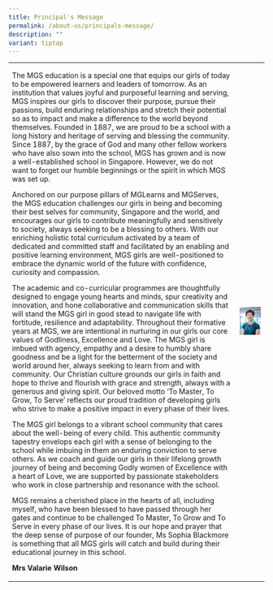```yaml
---
title: Principal's Message
permalink: /about-us/principals-message/
description: ""
variant: tiptap
---
```

<table><tbody><tr><td rowspan="1" colspan="1"><p>The MGS education is a special one that equips our girls of today to be empowered learners and leaders of tomorrow. As an institution that values joyful and purposeful learning and serving, MGS inspires our girls to discover their purpose, pursue their passions, build enduring relationships and stretch their potential so as to impact and make a difference to the world beyond themselves. Founded in 1887, we are proud to be a school with a long history and heritage of serving and blessing the community. Since 1887, by the grace of God and many other fellow workers who have also sown into the school, MGS has grown and is now a well-established school in Singapore. However, we do not want to forget our humble beginnings or the spirit in which MGS was set up.</p><p>Anchored on our purpose pillars of MGLearns and MGServes, the MGS education challenges our girls in being and becoming their best selves for community, Singapore and the world, and encourages our girls to contribute meaningfully and sensitively to society, always seeking to be a blessing to others. With our enriching holistic total curriculum activated by a team of dedicated and committed staff and facilitated by an enabling and positive learning environment, MGS girls are well-positioned to embrace the dynamic world of the future with confidence, curiosity and compassion.</p><p>The academic and co-curricular programmes are thoughtfully designed to engage young hearts and minds, spur creativity and innovation, and hone collaborative and communication skills that will stand the MGS girl in good stead to navigate life with fortitude, resilience and adaptability. Throughout their formative years at MGS, we are intentional in nurturing in our girls our core values of Godliness, Excellence and Love. The MGS girl is imbued with agency, empathy and a desire to humbly share goodness and be a light for the betterment of the society and world around her, always seeking to learn from and with community. Our Christian culture grounds our girls in faith and hope to thrive and flourish with grace and strength, always with a generous and giving spirit. Our beloved motto ‘To Master, To Grow, To Serve’ reflects our proud tradition of developing girls who strive to make a positive impact in every phase of their lives.</p><p>The MGS girl belongs to a vibrant school community that cares about the well-being of every child. This authentic community tapestry envelops each girl with a sense of belonging to the school while imbuing in them an enduring conviction to serve others. As we coach and guide our girls in their lifelong growth journey of being and becoming Godly women of Excellence with a heart of Love, we are supported by passionate stakeholders who work in close partnership and resonance with the school.</p><p>MGS remains a cherished place in the hearts of all, including myself, who have been blessed to have passed through her gates and continue to be challenged To Master, To Grow and To Serve in every phase of our lives. It is our hope and prayer that the deep sense of purpose of our founder, Ms Sophia Blackmore is something that all MGS girls will catch and build during their educational journey in this school.</p><p></p><p><strong>Mrs Valarie Wilson</strong></p></td><td rowspan="1" colspan="1"><p></p><div class="isomer-image-wrapper"><img style="width: 100%;" height="auto" width="100%" alt="" src="/images/Common/sl-vwilson2.jpg"></div><p></p></td></tr></tbody></table><p></p>